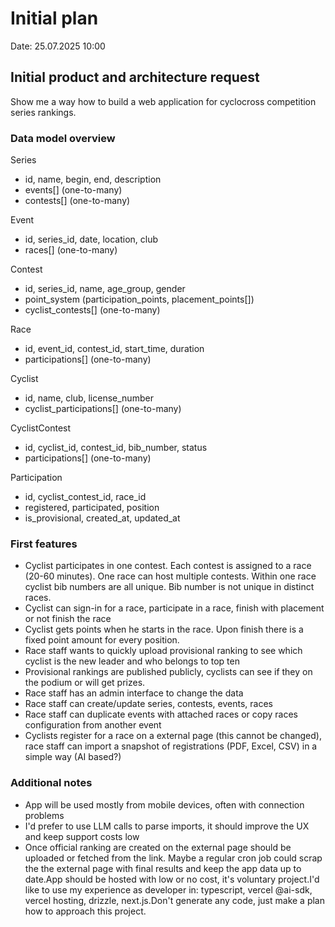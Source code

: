 # Initial plan

Date: 25.07.2025 10:00

## Initial product and architecture request

Show me a way how to build a web application for cyclocross competition series rankings.

### Data model overview

Series
  - id, name, begin, end, description
  - events[] (one-to-many)
  - contests[] (one-to-many)

Event
  - id, series_id, date, location, club
  - races[] (one-to-many)

Contest
  - id, series_id, name, age_group, gender
  - point_system (participation_points, placement_points[])
  - cyclist_contests[] (one-to-many)

Race
  - id, event_id, contest_id, start_time, duration
  - participations[] (one-to-many)

Cyclist
  - id, name, club, license_number
  - cyclist_participations[] (one-to-many)

CyclistContest
  - id, cyclist_id, contest_id, bib_number, status
  - participations[] (one-to-many)

Participation
  - id, cyclist_contest_id, race_id
  - registered, participated, position
  - is_provisional, created_at, updated_at


### First features

  - Cyclist participates in one contest. Each contest is assigned to a race (20-60 minutes). One race can host multiple contests. Within one race cyclist bib numbers are all unique. Bib number is not unique in distinct races.
  - Cyclist can sign-in for a race, participate in a race, finish with placement or not finish the race
  - Cyclist gets points when he starts in the race. Upon finish there is a fixed point amount for every position. 
  - Race staff wants to quickly upload provisional ranking to see which cyclist is the new leader and who belongs to top ten
  - Provisional rankings are published publicly, cyclists can see if they on the podium or will get prizes.
  - Race staff has an admin interface to change the data
  - Race staff can create/update series, contests, events, races
  - Race staff can duplicate events with attached races or copy races configuration from another event
  - Cyclists register for a race on a external page (this cannot be changed), race staff can import a snapshot of registrations (PDF, Excel, CSV) in a simple way (AI based?)
 
### Additional notes

  - App will be used mostly from mobile devices, often with connection problems
  - I'd prefer to use LLM calls to parse imports, it should improve the UX and keep support costs low
  - Once official ranking are created on the external page should be uploaded or fetched from the link. Maybe 
    a regular cron job could scrap the the external page with final results and keep the app data up to date.App should be hosted with low or no cost, it's voluntary project.I'd like to use my experience as developer in: typescript, vercel @ai-sdk, vercel hosting, drizzle, next.js.Don't generate any code, just make a plan how to approach this project.



